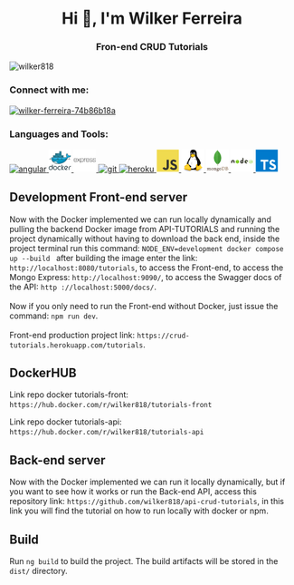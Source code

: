 <h1 align="center">Hi 👋, I'm Wilker Ferreira</h1>
<h3 align="center">Fron-end CRUD Tutorials</h3>

<p align="left"> <img src="https://komarev.com/ghpvc/?username=wilker818&label=Project%20views&color=0e75b6&style=flat" alt="wilker818" /> </p>

<h3 align="left">Connect with me:</h3>
<p align="left">
<a href="https://linkedin.com/in/wilker-ferreira-74b86b18a" target="blank"><img align="center" src="https://raw.githubusercontent.com/rahuldkjain/github-profile-readme-generator/master/src/images/icons/Social/linked-in-alt.svg" alt="wilker-ferreira-74b86b18a" height="30" width="40" /></a>
</p>

<h3 align="left">Languages and Tools:</h3>
<p align="left"> <a href="https://angular.io" target="_blank" rel="noreferrer"> <img src="https://angular.io/assets/images/logos/angular/angular.svg" alt="angular" width="40" height="40"/> </a> <a href="https://www.docker.com/" target="_blank" rel="noreferrer"> <img src="https://raw.githubusercontent.com/devicons/devicon/master/icons/docker/docker-original-wordmark.svg" alt="docker" width="40" height="40"/> </a> <a href="https://expressjs.com" target="_blank" rel="noreferrer"> <img src="https://raw.githubusercontent.com/devicons/devicon/master/icons/express/express-original-wordmark.svg" alt="express" width="40" height="40"/> </a> <a href="https://git-scm.com/" target="_blank" rel="noreferrer"> <img src="https://www.vectorlogo.zone/logos/git-scm/git-scm-icon.svg" alt="git" width="40" height="40"/> </a> <a href="https://heroku.com" target="_blank" rel="noreferrer"> <img src="https://www.vectorlogo.zone/logos/heroku/heroku-icon.svg" alt="heroku" width="40" height="40"/> </a> <a href="https://developer.mozilla.org/en-US/docs/Web/JavaScript" target="_blank" rel="noreferrer"> <img src="https://raw.githubusercontent.com/devicons/devicon/master/icons/javascript/javascript-original.svg" alt="javascript" width="40" height="40"/> </a> <a href="https://www.linux.org/" target="_blank" rel="noreferrer"> <img src="https://raw.githubusercontent.com/devicons/devicon/master/icons/linux/linux-original.svg" alt="linux" width="40" height="40"/> </a> <a href="https://www.mongodb.com/" target="_blank" rel="noreferrer"> <img src="https://raw.githubusercontent.com/devicons/devicon/master/icons/mongodb/mongodb-original-wordmark.svg" alt="mongodb" width="40" height="40"/> </a> <a href="https://nodejs.org" target="_blank" rel="noreferrer"> <img src="https://raw.githubusercontent.com/devicons/devicon/master/icons/nodejs/nodejs-original-wordmark.svg" alt="nodejs" width="40" height="40"/> </a> <a href="https://www.typescriptlang.org/" target="_blank" rel="noreferrer"> <img src="https://raw.githubusercontent.com/devicons/devicon/master/icons/typescript/typescript-original.svg" alt="typescript" width="40" height="40"/> </a> </p>


## Development Front-end server

Now with the Docker implemented we can run locally dynamically and pulling the backend Docker image from API-TUTORIALS and running the project dynamically without having to download the back end, inside the project terminal run this command: `NODE_ENV=development docker compose up --build `
after building the image enter the link: `http://localhost:8080/tutorials`, to access the Front-end, to access the Mongo Express: `http://localhost:9090/`, to access the Swagger docs of the API: `http ://localhost:5000/docs/`.
<br /><br />
Now if you only need to run the Front-end without Docker, just issue the command: `npm run dev`.
<br /><br />
Front-end production project link: `https://crud-tutorials.herokuapp.com/tutorials`.

## DockerHUB

Link repo docker tutorials-front: `https://hub.docker.com/r/wilker818/tutorials-front`

Link repo docker tutorials-api: `https://hub.docker.com/r/wilker818/tutorials-api`

## Back-end server

Now with the Docker implemented we can run it locally dynamically, but if you want to see how it works or run the Back-end API, access this repository link: `https://github.com/wilker818/api-crud-tutorials`, in this link you will find the tutorial on how to run locally with docker or npm.


## Build

Run `ng build` to build the project. The build artifacts will be stored in the `dist/` directory.

